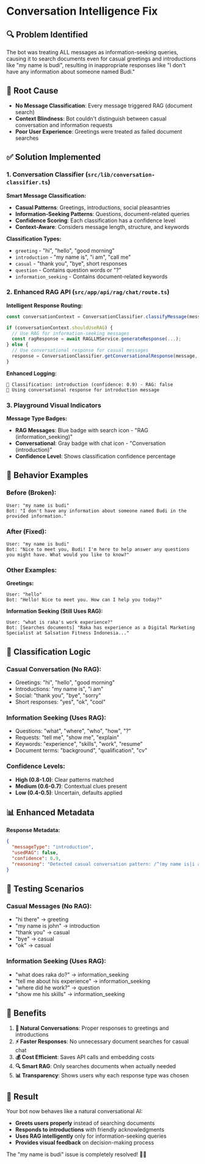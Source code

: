 # Conversation Intelligence Fix

## 🔍 **Problem Identified**

The bot was treating ALL messages as information-seeking queries, causing it to search documents even for casual greetings and introductions like "my name is budi", resulting in inappropriate responses like "I don't have any information about someone named Budi."

## 🧠 **Root Cause**

- **No Message Classification**: Every message triggered RAG (document search)
- **Context Blindness**: Bot couldn't distinguish between casual conversation and information requests
- **Poor User Experience**: Greetings were treated as failed document searches

## ✅ **Solution Implemented**

### **1. Conversation Classifier (`src/lib/conversation-classifier.ts`)**

**Smart Message Classification:**

- **Casual Patterns**: Greetings, introductions, social pleasantries
- **Information-Seeking Patterns**: Questions, document-related queries
- **Confidence Scoring**: Each classification has a confidence level
- **Context-Aware**: Considers message length, structure, and keywords

**Classification Types:**

- `greeting` - "hi", "hello", "good morning"
- `introduction` - "my name is", "i am", "call me"
- `casual` - "thank you", "bye", short responses
- `question` - Contains question words or "?"
- `information_seeking` - Contains document-related keywords

### **2. Enhanced RAG API (`src/app/api/rag/chat/route.ts`)**

**Intelligent Response Routing:**

```javascript
const conversationContext = ConversationClassifier.classifyMessage(message);

if (conversationContext.shouldUseRAG) {
  // Use RAG for information-seeking messages
  const ragResponse = await RAGLLMService.generateResponse(...);
} else {
  // Use conversational response for casual messages
  response = ConversationClassifier.getConversationalResponse(message, messageType);
}
```

**Enhanced Logging:**

```
🧠 Classification: introduction (confidence: 0.9) - RAG: false
💬 Using conversational response for introduction message
```

### **3. Playground Visual Indicators**

**Message Type Badges:**

- **RAG Messages**: Blue badge with search icon - "RAG (information_seeking)"
- **Conversational**: Gray badge with chat icon - "Conversation (introduction)"
- **Confidence Level**: Shows classification confidence percentage

## 🎯 **Behavior Examples**

### **Before (Broken):**

```
User: "my name is budi"
Bot: "I don't have any information about someone named Budi in the provided information."
```

### **After (Fixed):**

```
User: "my name is budi"
Bot: "Nice to meet you, Budi! I'm here to help answer any questions you might have. What would you like to know?"
```

### **Other Examples:**

**Greetings:**

```
User: "hello"
Bot: "Hello! Nice to meet you. How can I help you today?"
```

**Information Seeking (Still Uses RAG):**

```
User: "what is raka's work experience?"
Bot: [Searches documents] "Raka has experience as a Digital Marketing Specialist at Salsation Fitness Indonesia..."
```

## 🎨 **Classification Logic**

### **Casual Conversation (No RAG):**

- Greetings: "hi", "hello", "good morning"
- Introductions: "my name is", "i am"
- Social: "thank you", "bye", "sorry"
- Short responses: "yes", "ok", "cool"

### **Information Seeking (Uses RAG):**

- Questions: "what", "where", "who", "how", "?"
- Requests: "tell me", "show me", "explain"
- Keywords: "experience", "skills", "work", "resume"
- Document terms: "background", "qualification", "cv"

### **Confidence Levels:**

- **High (0.8-1.0)**: Clear patterns matched
- **Medium (0.6-0.7)**: Contextual clues present
- **Low (0.4-0.5)**: Uncertain, defaults applied

## 📊 **Enhanced Metadata**

**Response Metadata:**

```json
{
  "messageType": "introduction",
  "usedRAG": false,
  "confidence": 0.9,
  "reasoning": "Detected casual conversation pattern: /^(my name is|i am|i'm|call me)/i"
}
```

## 🧪 **Testing Scenarios**

### **Casual Messages (No RAG):**

- "hi there" → greeting
- "my name is john" → introduction
- "thank you" → casual
- "bye" → casual
- "ok" → casual

### **Information Seeking (Uses RAG):**

- "what does raka do?" → information_seeking
- "tell me about his experience" → information_seeking
- "where did he work?" → question
- "show me his skills" → information_seeking

## 🚀 **Benefits**

1. **🎯 Natural Conversations**: Proper responses to greetings and introductions
2. **⚡ Faster Responses**: No unnecessary document searches for casual chat
3. **💰 Cost Efficient**: Saves API calls and embedding costs
4. **🔍 Smart RAG**: Only searches documents when actually needed
5. **📊 Transparency**: Shows users why each response type was chosen

## 🎉 **Result**

Your bot now behaves like a natural conversational AI:

- **Greets users properly** instead of searching documents
- **Responds to introductions** with friendly acknowledgments
- **Uses RAG intelligently** only for information-seeking queries
- **Provides visual feedback** on decision-making process

The "my name is budi" issue is completely resolved! 🎯✨
